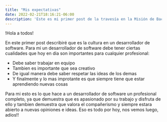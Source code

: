 ```yaml
---
title: "Mis expectativas"
date: 2022-02-21T18:16:21-06:00
description: 'Este es mi primer post de la travesía en la Misión de Backend con Node JS de Launch X.'
---
```


!Hola a todos!

En este primer post describiré que es la cultura en un desarrollador de software.
Para mi un desarrollador de software debe tener ciertas cualidades que hoy en dia son importantes para cualquier profesional:
- Debe saber trabajar en equipo
- Tambien es importante que sea creativo
- De igual manera debe saber respetar las ideas de los demas 
- Y finalmente y lo mas improtante es que siempre tiene que estar aprendiendo nuevas cosas

Para mi esto es lo que hace a un desarrollador de software un profesional completo, ya que demuestra que es apasionado por su trabajo y disfruta de ello
y tambien demuestra que valora el compañerismo y siempre estara abierto a nuevas opiniones e ideas.
Eso es todo por hoy, nos vemos luego, adios!!
